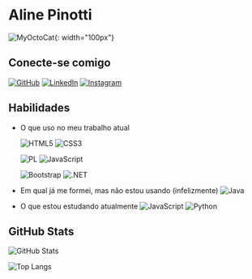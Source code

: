# Aline Pinotti
![MyOctoCat](https://avatars.githubusercontent.com/u/164499124?v=4){: width="100px"}

## Conecte-se comigo
[![GitHub](https://img.shields.io/badge/GitHub-7389DA?style=for-the-badge&logo=github&logoColor=fff)](https://github.com/Aline-Pinotti) [![LinkedIn](https://img.shields.io/badge/LinkedIn-7389DA?style=for-the-badge&logo=linkedin&logoColor=fff)](www.linkedin.com/in/aline-pinotti) [![Instagram](https://img.shields.io/badge/Instagram-7389DA?style=for-the-badge&logo=instagram&logoColor=fff)]([www.linkedin.com/in/aline-pinotti](https://www.instagram.com/garciaaline32))

## Habilidades

- O que uso no meu trabalho atual

    ![HTML5](https://img.shields.io/badge/HTML5-0D1117?style=for-the-badge&logo=html5) ![CSS3](https://img.shields.io/badge/CSS3-0D1117?style=for-the-badge&logo=css3&logoColor=1572B6)

    ![PL](https://img.shields.io/badge/PL%2FSQL-FFFFFF?style=for-the-badge&logo=oracle&logoColor=FF0000&labelColor=FFFFFF&color=0D1117) ![JavaScript](https://img.shields.io/badge/JavaScript-0D1117?style=for-the-badge&logo=javascript)

    ![Bootstrap](https://img.shields.io/badge/-boostrap-0D1117?style=for-the-badge&logo=bootstrap&labelColor=0D1117) ![.NET](https://img.shields.io/badge/.NET-0D1117?style=for-the-badge&logo=.net&logoColor=5C2D91)

- Em qual já me formei, mas não estou usando (infelizmente)
![Java](https://img.shields.io/badge/java-%230D1117.svg?style=for-the-badge&logo=openjdk&logoColor=ED8B00)

- O que estou estudando atualmente
  ![JavaScript](https://img.shields.io/badge/JavaScript-0D1117?style=for-the-badge&logo=javascript) ![Python](https://img.shields.io/badge/python-0D1117?style=for-the-badge&logo=python&logoColor=ffdd54)

## GitHub Stats

![GitHub Stats](https://github-readme-stats.vercel.app/api?username=Aline-Pinotti&theme=transparent&bg_color=7389DA&show_icons=true&icon_color=2d418c&title_color=2d418c&text_color=FFF&hide_title=true&hide=stars)

![Top Langs](https://github-readme-stats-git-masterrstaa-rickstaa.vercel.app/api/top-langs/?username=Aline-Pinotti&bg_color=7389DA&border_color=fff&title_color=2d418c&text_color=FFF)

<!--## Minhas Contribuições


 [![Repo Card](https://github-readme-stats.vercel.app/api/pin/?username=Aline-Pinotti&repo=dio-lab-open-source&bg_color=7389DA&border_color=2d418c&show_icons=true&icon_color=2d418c&title_color=2d418c&text_color=FFF)](https://github.com/Aline-Pinotti/dio-lab-open-source/community/Aline-Pinotti.md) -->
